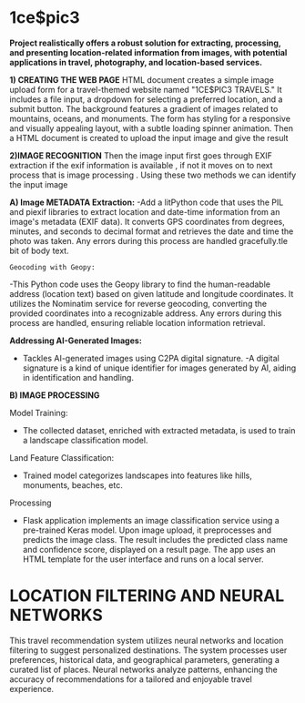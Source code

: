 # 1ce$pic3

**Project realistically offers a robust solution for extracting, processing, and presenting location-related information from images, with potential applications in travel, photography, 
and location-based services.**

**1) CREATING THE WEB PAGE**
HTML document creates a simple image upload form for a travel-themed website named "1CE$PIC3 TRAVELS." It includes a file input, a dropdown for selecting a preferred location, and a submit button. The background features a gradient of images related to mountains, oceans, and monuments. The form has styling for a responsive and visually appealing layout, with a subtle loading spinner animation. Then a HTML document is created to upload the input image and give the result

**2)IMAGE RECOGNITION** 
Then the image input first goes through EXIF extraction if the exif information is available , if not it moves on to next process that is image processing . Using these two methods we can identify the input image

**A) Image METADATA Extraction:**
   -Add a litPython code that uses the PIL and piexif libraries to extract location and date-time information from an image's metadata (EXIF data). It converts GPS coordinates from degrees, minutes, and seconds to decimal format and retrieves the date and time the photo was taken. Any errors during this process are handled gracefully.tle bit of body text.

    Geocoding with Geopy:
   -This Python code uses the Geopy library to find the human-readable address (location text) based on given latitude and longitude coordinates. It utilizes the Nominatim service for reverse geocoding, converting the provided coordinates into a recognizable address. Any errors during this process are handled, ensuring reliable location information retrieval.

**Addressing AI-Generated Images:**
   - Tackles AI-generated images using C2PA digital signature.
 -A digital signature is a kind of unique identifier for images generated by AI, aiding 
in identification and handling.

**B) IMAGE PROCESSING**

Model Training:
   - The collected dataset, enriched with extracted metadata, is used 
to train a landscape classification model.

Land Feature Classification:
   - Trained model categorizes landscapes into features like hills, 
monuments, beaches, etc.

Processing
   -  Flask application implements an image classification service using a pre-trained Keras model. Upon image upload, it preprocesses and predicts the image class. The result includes the predicted class name and confidence score, displayed on a result page. The app uses an HTML template for the user interface and runs on a local server.

# LOCATION FILTERING AND NEURAL NETWORKS 
This travel recommendation system utilizes neural networks and location filtering to suggest personalized destinations. The system processes user preferences, historical data, and geographical parameters, generating a curated list of places. Neural networks analyze patterns, enhancing the accuracy of recommendations for a tailored and enjoyable travel experience.
